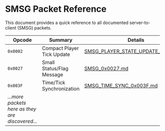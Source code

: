 # SMSG Packet Reference

This document provides a quick reference to all documented server-to-client (SMSG) packets.

| Opcode | Summary | Details |
|---|---|---|
| `0x0002` | Compact Player Tick Update | [SMSG_PLAYER_STATE_UPDATE_0x0002.md](./SMSG_PLAYER_STATE_UPDATE_0x0002.md) |
| `0x0027` | Small Status/Flag Message | [SMSG_0x0027.md](./SMSG_0x0027.md) |
| `0x003F` | Time/Tick Synchronization | [SMSG_TIME_SYNC_0x003F.md](./SMSG_TIME_SYNC_0x003F.md) |
| *...more packets here as they are discovered...* |
